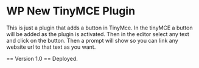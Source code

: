 # WP New TinyMCE Plugin
 This is just a plugin that adds a button in TinyMce. In the tinyMCE a button will be added as the plugin is activated. Then in the editor select any text and click on the button. Then a prompt will show so you can link any website url to that text as you want.

== Version 1.0 ==
Deployed.
